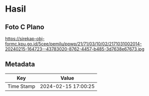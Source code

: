 # Hasil

## Foto C Plano

https://sirekap-obj-formc.kpu.go.id/5cee/pemilu/ppwp/21/71/03/10/02/2171031002014-20240215-164723--43783020-8762-4457-b485-3d7638e67673.jpg


## Metadata

| Key        | Value               |
| ---------- | ------------------- |
| Time Stamp | 2024-02-15 17:00:25 |



